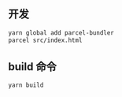 ## 开发
```bash
yarn global add parcel-bundler
parcel src/index.html
```

## build 命令
```
yarn build
```
